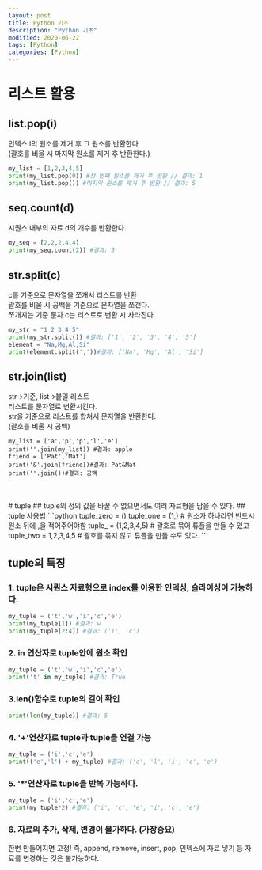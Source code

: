 ```yaml
---
layout: post
title: Python 기초
description: "Python 기초"
modified: 2020-06-22
tags: [Python]
categories: [Python]
---
```


# 리스트 활용
## list.pop(i)
인덱스 i의 원소를 제거 후 그 원소를 반환한다<br>
(괄호를 비울 시 마지막 원소를 제거 후 반환한다.)<br>
```python
my_list = [1,2,3,4,5]
print(my_list.pop(0)) #첫 번째 원소를 제거 후 반환 // 결과: 1
print(my_list.pop()) #마지막 원소를 제거 후 반환 // 결과: 5
```
## seq.count(d)
시퀀스 내부의 자료 d의 개수를 반환한다.
```python
my_seq = [2,2,2,4,4]
print(my_seq.count(2)) #결과: 3
```
## str.split(c)
c를 기준으로 문자열을 쪼개서 리스트를 반환<br>
괄호를 비울 시 공백을 기준으로 문자열을 쪼갠다.<br>
쪼개지는 기준 문자 c는 리스트로 변환 시 사라진다.
```python
my_str = "1 2 3 4 5"
print(my_str.split()) #결과: ['1', '2', '3', '4', '5']
element = "Na,Mg,Al,Si"
print(element.split(','))#결과: ['Na', 'Mg', 'Al', 'Si']
```

## str.join(list)
str->기준, list->붙일 리스트<br>
리스트를 문자열로 변환시킨다.<br>
str을 기준으로 리스트를 합쳐서 문자열을 반환한다.<br>
(괄호를 비울 시 공백)
```
my_list = ['a','p','p','l','e']
print(''.join(my_list)) #결과: apple
friend = ['Pat','Mat']
print('&'.join(friend))#결과: Pat&Mat
print(''.join())#결과: 공백
```
<br>
<br>
# tuple
## tuple의 정의
값을 바꿀 수 없으면서도 여러 자료형을 담을 수 있다.
## tuple 사용법
```python
tuple_zero = ()
tuple_one = (1,) # 원소가 하나라면 반드시 원소 뒤에 ,을 적어주어야함
tuple_ = (1,2,3,4,5) # 괄호로 묶어 튜플을 만들 수 있고
tuple_two = 1,2,3,4,5 # 괄호를 묶지 않고 튜플을 만들 수도 있다.
```

## tuple의 특징
### 1. tuple은 시퀀스 자료형으로 index를 이용한 인덱싱, 슬라이싱이 가능하다.
```python
my_tuple = ('t','w','i','c','e')
print(my_tuple[1]) #결과: w
print(my_tuple[2:4]) #결과: ('i', 'c')
```
### 2. in 연산자로 tuple안에 원소 확인
```python
my_tuple = ('t','w','i','c','e')
print('t' in my_tuple) #결과: True
```

### 3.len()함수로 tuple의 길이 확인
```python
print(len(my_tuple)) #결과: 5
```

### 4. '+'연산자로 tuple과 tuple을 연결 가능
```python
my_tuple = ('i','c','e')
print(('e','l') + my_tuple) #결과: ('e', 'l', 'i', 'c', 'e')
```

### 5. '*'연산자로 tuple을 반복 가능하다.
```python
my_tuple = ('i','c','e')
print(my_tuple*2) #결과: ('i', 'c', 'e', 'i', 'c', 'e')
```

### 6. 자료의 추가, 삭제, 변경이 불가하다. (가장중요)
한번 만들어지면 고정!
즉, append, remove, insert, pop, 인덱스에 자료 넣기 등 자료를 변경하는 것은 불가능하다.








































